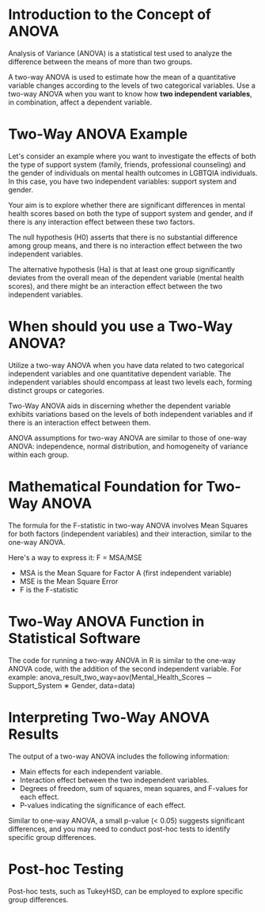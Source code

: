 # Introduction to the Concept of ANOVA

Analysis of Variance (ANOVA) is a statistical test used to analyze the difference between the means of more than two groups.

A two-way ANOVA is used to estimate how the mean of a quantitative variable changes according to the levels of two categorical variables. Use a two-way ANOVA when you want to know how **two independent variables**, in combination, affect a dependent variable.

# Two-Way ANOVA Example
Let's consider an example where you want to investigate the effects of both the type of support system (family, friends, professional counseling) and the gender of individuals on mental health outcomes in LGBTQIA individuals. In this case, you have two independent variables: support system and gender.

Your aim is to explore whether there are significant differences in mental health scores based on both the type of support system and gender, and if there is any interaction effect between these two factors.

The null hypothesis (H0) asserts that there is no substantial difference among group means, and there is no interaction effect between the two independent variables.

The alternative hypothesis (Ha) is that at least one group significantly deviates from the overall mean of the dependent variable (mental health scores), and there might be an interaction effect between the two independent variables.

# When should you use a Two-Way ANOVA?
Utilize a two-way ANOVA when you have data related to two categorical independent variables and one quantitative dependent variable. The independent variables should encompass at least two levels each, forming distinct groups or categories.

Two-Way ANOVA aids in discerning whether the dependent variable exhibits variations based on the levels of both independent variables and if there is an interaction effect between them.

ANOVA assumptions for two-way ANOVA are similar to those of one-way ANOVA: independence, normal distribution, and homogeneity of variance within each group.

# Mathematical Foundation for Two-Way ANOVA
The formula for the F-statistic in two-way ANOVA involves Mean Squares for both factors (independent variables) and their interaction, similar to the one-way ANOVA.

Here's a way to express it:
F = MSA/MSE

* MSA is the Mean Square for Factor A (first independent variable)
* MSE is the Mean Square Error
* F is the F-statistic

# Two-Way ANOVA Function in Statistical Software
The code for running a two-way ANOVA in R is similar to the one-way ANOVA code, with the addition of the second independent variable. For example:
anova_result_two_way=aov(Mental_Health_Scores ∼ Support_System ∗ Gender, data=data)

# Interpreting Two-Way ANOVA Results
The output of a two-way ANOVA includes the following information:

* Main effects for each independent variable.
* Interaction effect between the two independent variables.
* Degrees of freedom, sum of squares, mean squares, and F-values for each effect.
* P-values indicating the significance of each effect.

Similar to one-way ANOVA, a small p-value (< 0.05) suggests significant differences, and you may need to conduct post-hoc tests to identify specific group differences.

# Post-hoc Testing
Post-hoc tests, such as TukeyHSD, can be employed to explore specific group differences.




